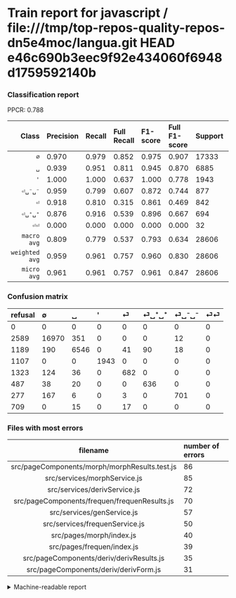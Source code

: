 # Train report for javascript / file:///tmp/top-repos-quality-repos-dn5e4moc/langua.git HEAD e46c690b3eec9f92e434060f6948d1759592140b

### Classification report

PPCR: 0.788

| Class | Precision | Recall | Full Recall | F1-score | Full F1-score | Support | Full Support | PPCR |
|------:|:----------|:-------|:------------|:---------|:---------|:--------|:-------------|:-----|
| `∅` | 0.970| 0.979| 0.852| 0.975| 0.907| 17333| 19922| 0.870 |
| `␣` | 0.939| 0.951| 0.811| 0.945| 0.870| 6885| 8074| 0.853 |
| `'` | 1.000| 1.000| 0.637| 1.000| 0.778| 1943| 3050| 0.637 |
| `⏎␣⁻␣⁻` | 0.959| 0.799| 0.607| 0.872| 0.744| 877| 1154| 0.760 |
| `⏎` | 0.918| 0.810| 0.315| 0.861| 0.469| 842| 2165| 0.389 |
| `⏎␣⁺␣⁺` | 0.876| 0.916| 0.539| 0.896| 0.667| 694| 1181| 0.588 |
| `⏎⏎` | 0.000| 0.000| 0.000| 0.000| 0.000| 32| 741| 0.043 |
| `macro avg` | 0.809| 0.779| 0.537| 0.793| 0.634| 28606| 36287| 0.788 |
| `weighted avg` | 0.959| 0.961| 0.757| 0.960| 0.830| 28606| 36287| 0.788 |
| `micro avg` | 0.961| 0.961| 0.757| 0.961| 0.847| 28606| 36287| 0.788 |

### Confusion matrix

|refusal|  ∅| ␣| '| ⏎| ⏎␣⁺␣⁺| ⏎␣⁻␣⁻| ⏎⏎| 
|:---|:---|:---|:---|:---|:---|:---|:---|
|0 |0 |0 |0 |0 |0 |0 |0 |
|2589 |16970 |351 |0 |0 |0 |12 |0 |
|1189 |190 |6546 |0 |41 |90 |18 |0 |
|1107 |0 |0 |1943 |0 |0 |0 |0 |
|1323 |124 |36 |0 |682 |0 |0 |0 |
|487 |38 |20 |0 |0 |636 |0 |0 |
|277 |167 |6 |0 |3 |0 |701 |0 |
|709 |0 |15 |0 |17 |0 |0 |0 |

### Files with most errors

| filename | number of errors|
|:----:|:-----|
| src/pageComponents/morph/morphResults.test.js | 86 |
| src/services/morphService.js | 85 |
| src/services/derivService.js | 72 |
| src/pageComponents/frequen/frequenResults.js | 70 |
| src/services/genService.js | 57 |
| src/services/frequenService.js | 50 |
| src/pages/morph/index.js | 40 |
| src/pages/frequen/index.js | 39 |
| src/pageComponents/deriv/derivResults.js | 35 |
| src/pageComponents/deriv/derivForm.js | 31 |

<details>
    <summary>Machine-readable report</summary>
```json
{
  "cl_report": {"\u0027": {"f1-score": 1.0, "precision": 1.0, "recall": 1.0, "support": 1943}, "macro avg": {"f1-score": 0.792508729290047, "precision": 0.8088353125531507, "recall": 0.7793626323260632, "support": 28606}, "micro avg": {"f1-score": 0.9605677130671887, "precision": 0.9605677130671887, "recall": 0.9605677130671887, "support": 28606}, "weighted avg": {"f1-score": 0.9596536439311737, "precision": 0.9594469242811423, "recall": 0.9605677130671887, "support": 28606}, "\u2205": {"f1-score": 0.9746711848831198, "precision": 0.9703242037852364, "recall": 0.9790572895632609, "support": 17333}, "\u23ce": {"f1-score": 0.8605678233438486, "precision": 0.917900403768506, "recall": 0.8099762470308789, "support": 842}, "\u23ce\u23ce": {"f1-score": 0.0, "precision": 0.0, "recall": 0.0, "support": 32}, "\u23ce\u2423\u207a\u2423\u207a": {"f1-score": 0.895774647887324, "precision": 0.8760330578512396, "recall": 0.9164265129682997, "support": 694}, "\u23ce\u2423\u207b\u2423\u207b": {"f1-score": 0.8718905472636815, "precision": 0.9589603283173734, "recall": 0.7993158494868872, "support": 877}, "\u2423": {"f1-score": 0.9446569016523559, "precision": 0.9386291941496989, "recall": 0.9507625272331155, "support": 6885}},
  "cl_report_full": {"\u0027": {"f1-score": 0.7782896054476267, "precision": 1.0, "recall": 0.6370491803278688, "support": 3050}, "macro avg": {"f1-score": 0.633622726329642, "precision": 0.8088353125531507, "recall": 0.5372303433186314, "support": 36287}, "micro avg": {"f1-score": 0.8468710030357666, "precision": 0.9605677130671887, "recall": 0.7572408851654863, "support": 36287}, "weighted avg": {"f1-score": 0.8304206181960239, "precision": 0.9393937370334702, "recall": 0.7572408851654863, "support": 36287}, "\u2205": {"f1-score": 0.9072198016626125, "precision": 0.9703242037852364, "recall": 0.8518221062142355, "support": 19922}, "\u23ce": {"f1-score": 0.469050894085282, "precision": 0.917900403768506, "recall": 0.31501154734411085, "support": 2165}, "\u23ce\u23ce": {"f1-score": 0.0, "precision": 0.0, "recall": 0.0, "support": 741}, "\u23ce\u2423\u207a\u2423\u207a": {"f1-score": 0.6670162558993182, "precision": 0.8760330578512396, "recall": 0.5385266723116003, "support": 1181}, "\u23ce\u2423\u207b\u2423\u207b": {"f1-score": 0.7437665782493368, "precision": 0.9589603283173734, "recall": 0.6074523396880416, "support": 1154}, "\u2423": {"f1-score": 0.8700159489633174, "precision": 0.9386291941496989, "recall": 0.8107505573445628, "support": 8074}},
  "ppcr": 0.7883263978835395
}
```
</details>
